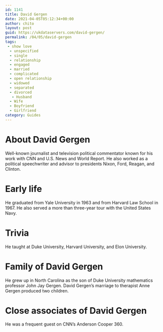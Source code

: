 ```yaml
---
id: 1141
title: David Gergen
date: 2021-04-05T05:12:34+00:00
author: chito
layout: post
guid: https://ukdataservers.com/david-gergen/
permalink: /04/05/david-gergen
tags:
 - show love
  - unspecified
  - single
  - relationship
  - engaged
  - married
  - complicated
  - open relationship
  - widowed
  - separated
  - divorced
   - Husband
  - Wife
  - Boyfriend
  - Girlfriend
category: Guides
---
```




  
  
#  About David Gergen
                  
                  
                  
Well-known journalist and television political commentator known for his work with CNN and U.S. News and World Report. He also worked as a political speechwriter and advisor to presidents Nixon, Ford, Reagan, and Clinton.
                  
                
                
                
# Early life
                  
                  
                  
He graduated from Yale University in 1963 and from Harvard Law School in 1967. He also served a more than three-year tour with the United States Navy.
                  
                
                
                
# Trivia
                  
                  
                  
He taught at Duke University, Harvard University, and Elon University.
                  
                
                
                
# Family of David Gergen
                  
                  
                  
He grew up in North Carolina as the son of Duke University mathematics professor John Jay Gergen. David Gergen&#8217;s marriage to therapist Anne Gergen produced two children.
                  
                
                
                
# Close associates of David Gergen
                  
                  
                  
He was a frequent guest on CNN&#8217;s Anderson Cooper 360.
                  
                
              
            
          
          
          
    
    
  
